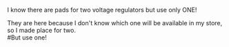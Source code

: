 I know there are pads for two voltage regulators but use only ONE!  

They are here because I don't know which one will be available in my store, so I made place for two.  
#But use one!  